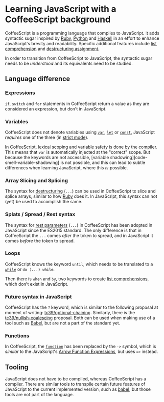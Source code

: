 # Learning JavaScript with a CoffeeScript background

CoffeeScript is a programming language that compiles to JavaScript. It adds syntactic sugar inspired by [Ruby][language-ruby], [Python][language-python] and [Haskell][language-haskell] in an effort to enhance JavaScript's brevity and readability. Specific additional features include [list comprehension][concept-list-comprehension] and [destructuring assignment][concept-destructuring-assignment].

In order to transition from CoffeeScript to JavaScript, the syntactic sugar needs to be _understood_ and its equivalents need to be studied.

## Language difference

### Expressions

`if`, `switch` and `for` statements in CoffeeScript return a value as they are considered an expression, but don't in JavaScript.

### Variables

CoffeeScript does not denote variables using [`var`][javascript-keyword-var], [`let`][javascript-keyword-let] or [`const`][javascript-keyword-const], JavaScript _requires_ one of the three (in [strict mode][javascript-concept-strict-mode]).

In CoffeeScript, lexical scoping and variable safety is done by the compiler. This means that `var` is automatically injected at the "correct" scope. But because the keywords are not accessible, [variable shadowing][code-smell-variable-shadowing] is not possible, and this can lead to subtle differences when learning JavaScript, where this _is_ possible.

### Array Slicing and Splicing

The syntax for [destructuring][concept-destructuring] (`...`) can be used in CoffeeScript to slice and splice arrays, similar to how [Ruby][language-ruby] does it. In JavaScript, this syntax can not (yet) be used to accomplish the same.

### Splats / Spread / Rest syntax

The syntax for [rest parameters][concept-rest-parameters] (`...`) in CoffeeScript has been adopted in JavaScript since the ES2015 standard. The only difference is that in CoffeeScript the `...` comes _after_ the token to spread, and in JavaScript it comes _before_ the token to spread.

### Loops

CoffeeScript knows the keyword `until`, which needs to be translated to a [`while`][javascript-keyword-while] or `do (...) while`.

Then there is `when` and `by`, two keywords to create [list comprehensions][concept-list-comprehension], which don't exist in JavaScript.

### Future syntax in JavaScript

CoffeeScript has the `?` keyword, which is similar to the following proposal at moment of writing: [tc39/optional-chaining][tc39-optional-chaining]. Similarly, there is the [tc39/nullish-coalescing][tc39-nullish-coalescing] proposal. Both can be used when making use of a tool such as [Babel][tool-babel], but are not a part of the standard yet.

### Functions

In CoffeeScript, the [`function`][javascript-keyword-function] has been replaced by the `->` symbol, which is _similar_ to the JavaScript's [Arrow Function Expressions][javascript-concept-arrow-function-expression], but uses `=>` instead.

## Tooling

JavaScript does not have to be compiled, whereas CoffeeScript has a compiler. There are similar tools to transpile certain future features of JavaScript to the current implemented version, such as [babel][tool-babel], but those tools are not part of the language.

<!-- external links -->

[tc39-nullish-coalescing]: https://github.com/tc39/proposal-nullish-coalescing
[tc39-optional-chaining]: https://github.com/tc39/proposal-optional-chaining

<!-- links to languages and concepts -->

[concept-destructuring]: ../../../reference/concepts/destructuring.md
[concept-destructuring-assignment]: ../../../reference/concepts/destructuring_assignment.md
[concept-list-comprehension]: ../../../reference/concepts/list_comprehension.md
[concept-rest-parameters]: ../../../reference/concepts/rest_parameters.md
[concept-variable-shadowing]: ../../../reference/concepts/variable_shadowing.md
[javascript-concept-arrow-function-expression]: ../reference/info/arrow_function_expression.md
[javascript-concept-strict-mode]: ../reference/info/strict_mode.md
[javascript-keyword-const]: ../reference/keywords/const.md
[javascript-keyword-function]: ../reference/keywords/function.md
[javascript-keyword-let]: ../reference/keywords/let.md
[javascript-keyword-var]: ../reference/keywords/var.md
[javascript-keyword-while]: ../reference/keywords/while.md
[language-haskell]: ../../haskell/README.md
[language-python]: ../../python/README.md
[language-ruby]: ../../ruby/README.md
[tool-babel]: ../../../reference/tooling/babel.md

